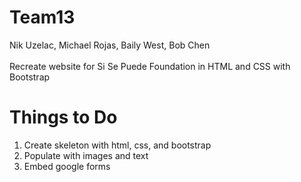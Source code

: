 # Team13
Nik Uzelac, Michael Rojas, Baily West, Bob Chen
</br></br>
Recreate website for Si Se Puede Foundation in HTML and CSS with Bootstrap

# Things to Do
1. Create skeleton with html, css, and bootstrap
2. Populate with images and text
3. Embed google forms
